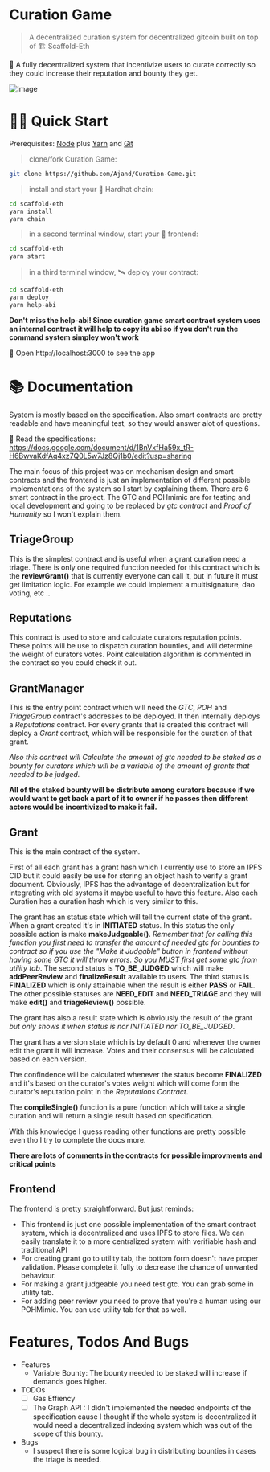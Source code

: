 # Curation Game

> A decentralized curation system for decentralized gitcoin built on top of 🏗 Scaffold-Eth

🧪 A fully decentralized system that incentivize users to curate correctly so they could increase their reputation and bounty they get.

![image](https://i.ibb.co/xsn2DkZ/curation-game.png)


# 🏄‍♂️ Quick Start

Prerequisites: [Node](https://nodejs.org/en/download/) plus [Yarn](https://classic.yarnpkg.com/en/docs/install/) and [Git](https://git-scm.com/downloads)

> clone/fork Curation Game:

```bash
git clone https://github.com/Ajand/Curation-Game.git
```

> install and start your 👷‍ Hardhat chain:

```bash
cd scaffold-eth
yarn install
yarn chain
```

> in a second terminal window, start your 📱 frontend:

```bash
cd scaffold-eth
yarn start
```

> in a third terminal window, 🛰 deploy your contract:

```bash
cd scaffold-eth
yarn deploy
yarn help-abi
```

__Don't miss the help-abi! Since curation game smart contract system uses an internal contract it will help to copy its abi so if you don't run the command system simpley won't work__

📱 Open http://localhost:3000 to see the app

# 📚 Documentation

System is mostly based on the specification. Also smart contracts are pretty readable and have meaningful test, so they would answer alot of questions.

📕 Read the specifications: https://docs.google.com/document/d/1BnVxfHa59x_tR-H6BwvaKdfAq4xz7Q0L5w7Jz8Qj1b0/edit?usp=sharing

The main focus of this project was on mechanism design and smart contracts and the frontend is just an implementation of different possible implementations of the system so I start by explaining them. There are 6 smart contract in the project. The GTC and POHmimic are for testing and local development and going to be replaced by _gtc contract_ and _Proof of Humanity_ so I won't explain them. 

## TriageGroup

This is the simplest contract and is useful when a grant curation need a triage. There is only one required function needed for this contract which is the **reviewGrant()** that is currently everyone can call it, but in future it must get limitation logic. For example we could implement a multisignature, dao voting, etc ..

## Reputations

This contract is used to store and calculate curators reputation points. These points will be use to dispatch curation bounties, and will determine the weight of curators votes. Point calculation algorithm is commented in the contract so you could check it out.

## GrantManager

This is the entry point contract which will need the _GTC_, _POH_ and _TriageGroup_ contract's addresses to be deployed. It then internally deploys a _Reputations_ contract. For every grants that is created this contract will deploy a _Grant_ contract, which will be responsible for the curation of that grant. 

_Also this contract will Calculate the amount of gtc needed to be staked as a bounty for curators which will be a variable of the amount of grants that needed to be judged._

__All of the staked bounty will be distribute among curators because if we would want to get back a part of it to owner if he passes then different actors would be incentivized to make it fail.__

## Grant

This is the main contract of the system. 

First of all each grant has a grant hash which I currently use to store an IPFS CID but it could easily be use for storing an object hash to verify a grant document. Obviously, IPFS has the advantage of decentralization but for integrating with old systems it maybe useful to have this feature. Also each Curation has a curation hash which is very similar to this.

The grant has an status state which will tell the current state of the grant. When a grant created it's in __INITIATED__ status. In this status the only possible action is make **makeJudgeable()**. 
_Remember that for calling this function you first need to transfer the amount of needed gtc for bounties to contract so if you use the "Make it Judgable" button in frontend without having some GTC it will throw errors. So you MUST first get some gtc from utility tab_. The second status is __TO_BE_JUDGED__ which will make **addPeerReview** and **finalizeResult** available to users. The third status is __FINALIZED__ which is only attainable when the result is either **PASS** or **FAIL**. The other possible statuses are **NEED_EDIT** and **NEED_TRIAGE** and they will make **edit()** and **triageReview()** possible.

The grant has also a result state which is obviously the result of the grant _but only shows it when status is nor INITIATED nor TO_BE_JUDGED_.

The grant has a version state which is by default 0 and whenever the owner edit the grant it will increase. Votes and their consensus will be calculated based on each version.

The confindence will be calculated whenever the status become **FINALIZED** and it's based on the curator's votes weight which will come form the curator's reputation point in the _Reputations Contract_.

The **compileSingle()** function is a pure function which will take a single curation and will return a single result based on specification.

With this knowledge I guess reading other functions are pretty possible even tho I try to complete the docs more.

**There are lots of comments in the contracts for possible improvments and critical points**

## Frontend

The frontend is pretty straightforward. But just reminds:

- This frontend is just one possible implementation of the smart contract system, which is decentralized and uses IPFS to store files. We can easily translate it to a more centralized system with verifiable hash and traditional API
- For creating grant go to utility tab, the bottom form doesn't have proper validation. Please complete it fully to decrease the chance of unwanted behaviour.
- For making a grant judgeable you need test gtc. You can grab some in utility tab.
- For adding peer review you need to prove that you're a human using our POHMimic. You can use utility tab for that as well.


# Features, Todos And Bugs

- Features
    - Variable Bounty: The bounty needed to be staked will increase if demands goes higher.
- TODOs
  - [ ] Gas Effiency
  - [ ] The Graph API : I didn't implemented the needed endpoints of the specification cause I thought if the whole system is decentralized it would need a decentralized indexing system which was out of the scope of this bounty.
- Bugs
  - I suspect there is some logical bug in distributing bounties in cases the triage is needed.
